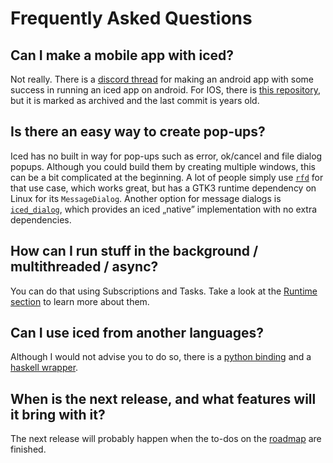 # Frequently Asked Questions

## Can I make a mobile app with iced?

Not really. There is a [discord thread](https://discord.com/channels/628993209984614400/1256812841944748133/1256812841944748133) for making an android app with some success in running an iced app on android. 
For IOS, there is [this repository](https://github.com/iced-rs/ios-examples), but it is marked as archived and the last commit is years old.

## Is there an easy way to create pop-ups?

Iced has no built in way for pop-ups such as error, ok/cancel and file dialog popups. Although you could build them by creating multiple windows, this can be a bit complicated at the beginning. A lot of people simply use [`rfd`](https://docs.rs/rfd/latest/rfd/index.html) for that use case, which works great, but has a GTK3 runtime dependency on Linux for its `MessageDialog`. Another option for message dialogs is [`iced_dialog`](https://iced-dialog.pml68.dev/iced_dialog/index.html), which provides an iced „native” implementation with no extra dependencies.

## How can I run stuff in the background / multithreaded / async?

You can do that using Subscriptions and Tasks. Take a look at the [Runtime section](./runtime/task_subscriptions.md) to learn more about them.

## Can I use iced from another languages?

Although I would not advise you to do so, there is a [python binding](https://github.com/icedpygui/IcedPyGui) and a [haskell wrapper](https://github.com/ibaryshnikov/iced-hs).

## When is the next release, and what features will it bring with it?

The next release will probably happen when the to-dos on the [roadmap](https://whimsical.com/roadmap-iced-7vhq6R35Lp3TmYH4WeYwLM) are finished.
